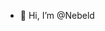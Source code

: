 - 👋 Hi, I’m @Nebeld


<!---
Nebeld/Nebeld is a ✨ special ✨ repository because its `README.md` (this file) appears on your GitHub profile.
You can click the Preview link to take a look at your changes.
--->
